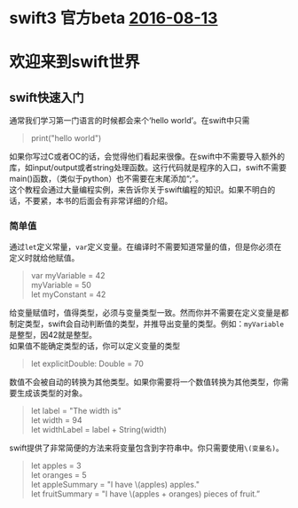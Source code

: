# swift3 官方beta [2016-08-13](https://swift.org/documentation/#the-swift-programming-language)
# 欢迎来到swift世界
## swift快速入门
通常我们学习第一门语言的时候都会来个‘hello world’。在swift中只需
> print("hello world")

如果你写过C或者OC的话，会觉得他们看起来很像。在swift中不需要导入额外的库，如input/output或者string处理函数。这行代码就是程序的入口，swift不需要main()函数，（类似于python）也不需要在末尾添加“;”。  
这个教程会通过大量编程实例，来告诉你关于swift编程的知识。如果不明白的话，不要紧，本书的后面会有非常详细的介绍。  
### 简单值
通过`let`定义常量，`var`定义变量。在编译时不需要知道常量的值，但是你必须在定义时就给他赋值。  
> var myVariable = 42  
> myVariable = 50  
> let myConstant = 42

给变量赋值时，值得类型，必须与变量类型一致。然而你并不需要在定义变量是都制定类型，swift会自动判断值的类型，并推导出变量的类型。例如：`myVariable`是整型，因42就是整型。  
如果值不能确定类型的话，你可以定义变量的类型
> let explicitDouble: Double = 70  

数值不会被自动的转换为其他类型。如果你需要将一个数值转换为其他类型，你需要生成该类型的对象。
> let label = "The width is"  
> let width = 94  
> let widthLabel = label + String(width)  

swift提供了非常简便的方法来将变量包含到字符串中。你只需要使用`\(变量名)`。
> let apples = 3  
> let oranges = 5  
> let appleSummary = "I have \\(apples) apples."  
> let fruitSummary = "I have \\(apples + oranges) pieces of fruit.”  
